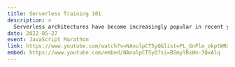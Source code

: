 ```yaml
---
title: Serverless Training 101
description: >
  Serverless architectures have become increasingly popular in recent years. It enables developers to focus on building applications instead of orchestrating and managing servers. In this Javascript Marathon, Dustin Goodman shows us how we can utilize the Serverless Framework to develop and ship serverless applications to AWS. You'll learn how to configure serverless architectures, how to create functions and set up their triggers, and how to run the infrastructure locally and deploy it to production. After this session, you'll have a better understanding of how to leverage serverless to enhance your development experience.
date: 2022-05-27
event: JavaScript Marathon
link: https://www.youtube.com/watch?v=NAnulpCT5yQ&list=PL_GnFlm_okptWRXF6cu9FxRva--XoxB5g&index=13
embed: https://www.youtube.com/embed/NAnulpCT5yQ?si=BSmylRxWn-3QxAlq
---
```

